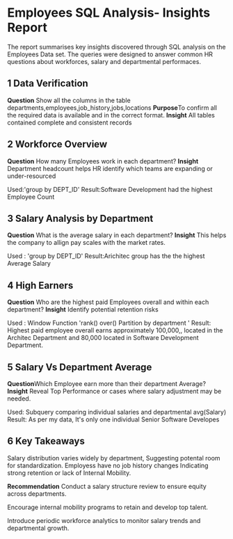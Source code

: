 # Employees SQL Analysis- Insights Report
The report summarises key insights  discovered through SQL analysis on the Employees Data set.
The queries were designed to answer common HR questions about workforces, salary and departmental performaces.

## 1 Data Verification
**Question** Show all the columns in the  table departments,employees,job_history,jobs,locations
**Purpose**To confirm all the required data is available and in the correct format.
**Insight** All tables contained complete and consistent records

## 2 Workforce Overview
**Question** How many Employees work in each department?
**Insight** Department headcount helps HR  identify  which teams are expanding or under-resourced

Used:'group by DEPT_ID'
Result:Software Development had the highest Employee Count

## 3 Salary Analysis by Department
**Question** What is the average salary in each department?
**Insight** This helps the company to allign pay scales with the market rates.

Used : 'group by DEPT_ID'
Result:Arichitec group has the the highest Average Salary

## 4 High Earners
**Question** Who are the highest paid Employees overall and within each department?
**Insight** Identify potential retention risks

Used : Window Function 'rank() over() Partition by department '
Result: Highest paid employee overall earns approximately 100,000,, located in the Architec Department and 80,000 located in Software Development Department.

## 5 Salary Vs Department Average
**Question**Which Employee earn more than their department Average?
**Insight** Reveal Top Performance or cases where salary adjustment may be  needed.

Used: Subquery comparing individual salaries and departmental avg(Salary)
Result: As per my data, It's only one individual Senior Software Developes

## 6 Key Takeaways
Salary distribution varies widely by department, Suggesting potental room for standardization.
Employess have no job history changes Indicating strong retention or lack of Internal Mobility.

 


**Recommendation**
Conduct a salary structure review to ensure equity across departments.

Encourage internal mobility programs to retain and develop top talent.

Introduce periodic workforce analytics to monitor salary trends and departmental growth.


